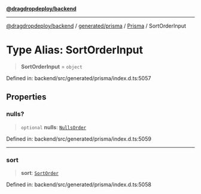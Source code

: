 [**@dragdropdeploy/backend**](../../../../../README.md)

***

[@dragdropdeploy/backend](../../../../../README.md) / [generated/prisma](../../../README.md) / [Prisma](../README.md) / SortOrderInput

# Type Alias: SortOrderInput

> **SortOrderInput** = `object`

Defined in: backend/src/generated/prisma/index.d.ts:5057

## Properties

### nulls?

> `optional` **nulls**: [`NullsOrder`](NullsOrder.md)

Defined in: backend/src/generated/prisma/index.d.ts:5059

***

### sort

> **sort**: [`SortOrder`](SortOrder.md)

Defined in: backend/src/generated/prisma/index.d.ts:5058
